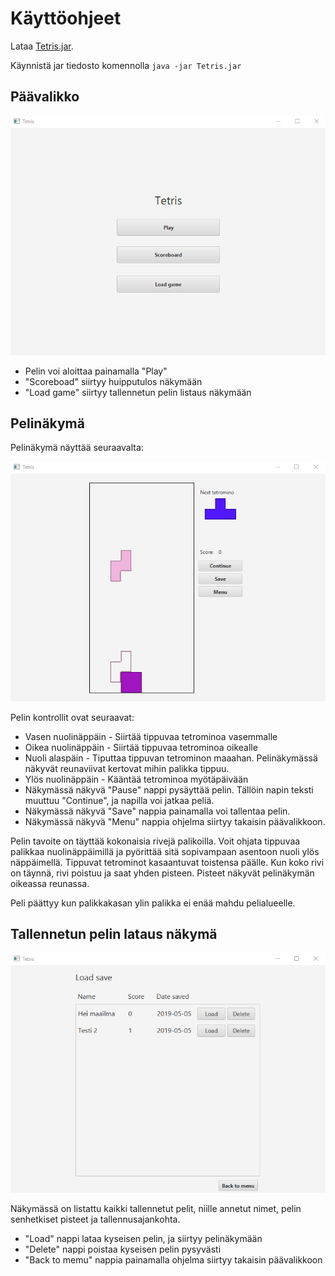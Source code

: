 # Käyttöohjeet

Lataa [Tetris.jar](https://github.com/FINDarkside/ot-harjoitustyo/releases/tag/viikko6).

Käynnistä jar tiedosto komennolla `java -jar Tetris.jar`

## Päävalikko

<img src="kuvat/menu.png">

* Pelin voi aloittaa painamalla "Play"
* "Scoreboad" siirtyy huipputulos näkymään
* "Load game" siirtyy tallennetun pelin listaus näkymään

## Pelinäkymä

Pelinäkymä näyttää seuraavalta:

<img src="kuvat/game-view.png">

Pelin kontrollit ovat seuraavat:
* Vasen nuolinäppäin - Siirtää tippuvaa tetrominoa vasemmalle
* Oikea nuolinäppäin - Siirtää tippuvaa tetrominoa oikealle
* Nuoli alaspäin - Tiputtaa tippuvan tetrominon maaahan. Pelinäkymässä näkyvät reunaviivat kertovat mihin palikka tippuu.
* Ylös nuolinäppäin - Kääntää tetrominoa myötäpäivään
* Näkymässä näkyvä "Pause" nappi pysäyttää pelin. Tällöin napin teksti muuttuu "Continue", ja napilla voi jatkaa peliä.
* Näkymässä näkyvä "Save" nappia painamalla voi tallentaa pelin.
* Näkymässä näkyvä "Menu" nappia ohjelma siirtyy takaisin päävalikkoon.

Pelin tavoite on täyttää kokonaisia rivejä palikoilla. Voit ohjata tippuvaa palikkaa nuolinäppäimillä ja pyörittää 
sitä sopivampaan asentoon nuoli ylös näppäimellä. Tippuvat tetrominot kasaantuvat toistensa päälle.
Kun koko rivi on täynnä, rivi poistuu ja saat yhden pisteen. Pisteet näkyvät pelinäkymän oikeassa reunassa.

Peli päättyy kun palikkakasan ylin palikka ei enää mahdu pelialueelle.

## Tallennetun pelin lataus näkymä

<img src="kuvat/load-game-view.png">

Näkymässä on listattu kaikki tallennetut pelit, niille annetut nimet, pelin senhetkiset pisteet ja tallennusajankohta.

* "Load" nappi lataa kyseisen pelin, ja siirtyy pelinäkymään
* "Delete" nappi poistaa kyseisen pelin pysyvästi
* "Back to memu" nappia painamalla ohjelma siirtyy takaisin päävalikkoon
